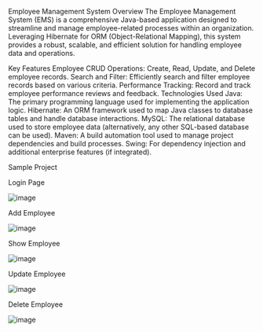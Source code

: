 Employee Management System
Overview
The Employee Management System (EMS) is a comprehensive Java-based application designed to streamline and manage employee-related processes within an organization. Leveraging Hibernate for ORM (Object-Relational Mapping), this system provides a robust, scalable, and efficient solution for handling employee data and operations.

Key Features
Employee CRUD Operations: Create, Read, Update, and Delete employee records.
Search and Filter: Efficiently search and filter employee records based on various criteria.
Performance Tracking: Record and track employee performance reviews and feedback.
Technologies Used
Java: The primary programming language used for implementing the application logic.
Hibernate: An ORM framework used to map Java classes to database tables and handle database interactions.
MySQL: The relational database used to store employee data (alternatively, any other SQL-based database can be used).
Maven: A build automation tool used to manage project dependencies and build processes.
Swing: For dependency injection and additional enterprise features (if integrated).

Sample Project

Login Page

![image](https://github.com/user-attachments/assets/a44c060b-283e-48eb-a02f-1f94292a3dac)

Add Employee

![image](https://github.com/user-attachments/assets/7be52fa6-7286-4b7c-9547-43c19b18431b)

Show Employee

![image](https://github.com/user-attachments/assets/4fb68508-cc62-415e-9401-5349c5d5f6e2)

Update Employee

![image](https://github.com/user-attachments/assets/49982c66-9bb1-4c26-8e32-feed5d138f46)

Delete Employee

![image](https://github.com/user-attachments/assets/444480ac-ccd8-4a9b-a494-7b3860b95d9a)





